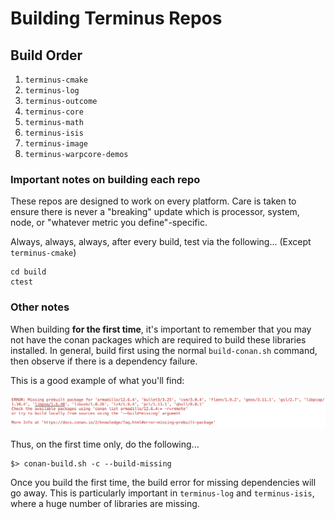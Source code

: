 # Building Terminus Repos

## Build Order

1. `terminus-cmake`
2. `terminus-log`
3. `terminus-outcome`
4. `terminus-core`
5. `terminus-math`
6. `terminus-isis`
7. `terminus-image`
8. `terminus-warpcore-demos`

### Important notes on building each repo

These repos are designed to work on every platform.  Care is taken to ensure there is never a "breaking" update which is processor, system, node, or "whatever metric you define"-specific. 

Always, always, always, after every build, test via the following... (Except `terminus-cmake`)

    cd build
    ctest

### Other notes

When building **for the first time**, it's important to remember that you may not have the conan packages which are required to build these libraries installed.  In general, build first using the normal `build-conan.sh` command, then observe if there is a dependency failure.

This is a good example of what you'll find:

![Missing conan package]( ./images/build_dep_error.png )

Thus, on the first time only, do the following...

    $> conan-build.sh -c --build-missing

Once you build the first time, the build error for missing dependencies will go away.  This is particularly important in `terminus-log` and `terminus-isis`, where a huge number of libraries are missing. 

